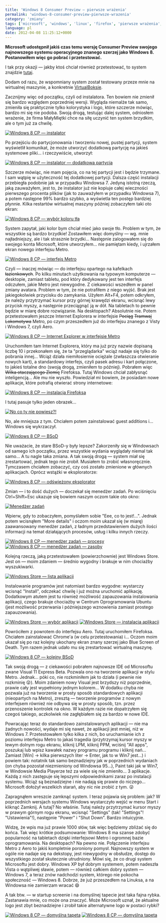 ```yaml
---
title: 'Windows 8 Consumer Preview — pierwsze wrażenia'
permalink: 'windows-8-consumer-preview-pierwsze-wrazenia'
category: 'zmiany'
tags: ['microsoft', 'windows', 'linux', 'firefox', 'pierwsze wrażenia', 'desktop', 'windows 8', 'metro', 'kafelki', 'aero', 'system', 'os', 'tablet', 'bsod', 'Pierwsze kroki']
language: pl
date: 2012-04-08 11:25:12+0000
---
```


**Microsoft udostępnił jakiś czas temu wersję Consumer Preview swojego najnowszego systemu operacyjnego znanego szerzej jako Windows 8. Postanowiłem więc go pobrać i przetestować.**

I tak przy okazji — jakby ktoś chciał również przetestować, to system znajdzie [tutaj](http://windows.microsoft.com/en-US/windows-8/iso).

Dodam od razu, że wspomniany system został testowany przeze mnie na wirtualnej maszynie, a konkretnie [VirtualBoksie](https://www.virtualbox.org/).

Zacznijmy więc od początku, czyli od instalatora. Ten bowiem nie zmienił się bardzo względem poprzedniej wersji. Wygląda niemalże tak samo, zmieniła się praktycznie tylko kolorystyka i logo, które szczerze mówiąc, bardzo mi się nie podoba. Swoją drogą, testując dalej system, odniosłem wrażenie, że firma MałyMiętki chce na siłę uczynić ten system brzydkim, ale o tym już za chwilę.

[![Windows 8 CP — instalator](/static/images/blog/2012-04-08-pl-windows-8-consumer-preview-pierwsze-wrazenia-instalator-1.jpeg)](/static/images/blog/2012-04-08-pl-windows-8-consumer-preview-pierwsze-wrazenia-instalator-1.jpeg)

Po przejściu do partycjonowania i tworzeniu nowej, pustej partycji, system wyświetlił komunikat, że może utworzyć dodatkową partycję na jakieś systemowe pliki... i rzeczywiście, utworzył:

[![Windows 8 CP — instalator — dodatkowa partycja](/static/images/blog/2012-04-08-pl-windows-8-consumer-preview-pierwsze-wrazenia-instalator-2.jpeg)](/static/images/blog/2012-04-08-pl-windows-8-consumer-preview-pierwsze-wrazenia-instalator-2.jpeg)

Szczerze mówiąc, nie mam pojęcia, co na tej partycji jest i będzie trzymane. I sam wątpię w użyteczność tej dodatkowej partycji. Dalsza część instalacji przebiegła podobnie jak w przypadku Windowsa 7. Jedyną istotną rzeczą, jaką zauważyłem, jest to, że instalator już nie kopiuje całej wieczności pierwszego procenta plików (jak to zauważyłem w przypadku Windowsa 7), a potem następne 99% bardzo szybko, a wyświetla ten postęp bardziej płynnie. Kilka restartów wirtualnej maszyny później zobaczyłem taki oto ekran:

[![Windows 8 CP — wybór koloru tła](/static/images/blog/2012-04-08-pl-windows-8-consumer-preview-pierwsze-wrazenia-personalizacja.jpeg)](/static/images/blog/2012-04-08-pl-windows-8-consumer-preview-pierwsze-wrazenia-personalizacja.jpeg)

System zapytał, jaki kolor bym chciał mieć jako swoje tło. Problem w tym, że wszystkie są bardzo brzydkie! Zostawiłem więc domyślny — wg. mnie najładniejszy, ale i tak strasznie brzydki... Następnie zalogowałem się do swojego konta Microsoft, które utworzyłem... nie pamiętam kiedy, i ujrzałem ekran nowego interfejsu Metro.

[![Windows 8 CP — interfejs Metro](/static/images/blog/2012-04-08-pl-windows-8-consumer-preview-pierwsze-wrazenia-metro.jpeg)](/static/images/blog/2012-04-08-pl-windows-8-consumer-preview-pierwsze-wrazenia-metro.jpeg)

Czyli — inaczej mówiąc — do interfejsu opartego na kafelkach ~~łazienkowych~~. Po kilku minutach użytkowania na typowym komputerze — desktopie, zamiast tabletu, pod który dedykowany jest ten interfejs odczułem, jakie Metro jest niewygodne. Z ciekawości wszedłem w panel zmiany avatara. Problem w tym, że nie potrafiłem z niego wyjść. Brak jest jakiegokolwiek przycisku do zamykania. Użyłem Alt+F4, potem odkryłem, że należy przytrzymać kursor przy górnej krawędzi ekranu, wcisnąć lewy przycisk myszy, a następnie przeciągnąć ją w dół. Na tabletach to pewnie będzie w miarę dobre rozwiązanie. Na desktopach? Absolutnie nie. Potem przetestowałem jeszcze Internet Explorera w interfejsie ~~Pociąg~~ ~~Tramwaj~~ ~~Lokomotywa~~ Metro, po czym przeszedłem już do interfejsu znanego z Visty i Windows 7, czyli Aero.

[![Windows 8 CP — Internet Explorer w interfejsie Metro](/static/images/blog/2012-04-08-pl-windows-8-consumer-preview-pierwsze-wrazenia-ie-metro.jpeg)](/static/images/blog/2012-04-08-pl-windows-8-consumer-preview-pierwsze-wrazenia-ie-metro.jpeg)

Uruchomiłem tam Internet Explorera, który ma już przy nazwie dopisaną liczbę 10 i przekonałem się, że ta "przeglądarka" wciąż nadaje się tylko do pobrania innej... Wciąż działa niemiłosiernie ociężale (zwłaszcza otwieranie nowych kart), a standardowy interfejs, czyli pasek adresu i kart połączone, to jakieś totalne dno (swoją drogą, zmieniłem to później). Pobrałem więc ~~Wilka otaczającego Ziemię~~ Firefoksa. Tutaj Windows chciał zabłysnąć inteligencją... Ale mu nie wyszło. Powiedział mi bowiem, że posiadam nowe aplikacje, które potrafią otwierać strony internetowe:

[![Windows 8 CP — instalacja Firefoksa](/static/images/blog/2012-04-08-pl-windows-8-consumer-preview-pierwsze-wrazenia-firefox.jpeg)](/static/images/blog/2012-04-08-pl-windows-8-consumer-preview-pierwsze-wrazenia-firefox.jpeg)

I tutaj pasuje tylko jeden obrazek...

[![No co ty nie powiesz?!](/static/images/blog/2012-04-08-pl-windows-8-consumer-preview-pierwsze-wrazenia-you-dont-say.png)](/static/images/blog/2012-04-08-pl-windows-8-consumer-preview-pierwsze-wrazenia-you-dont-say.png)

No, ale mniejsza z tym. Chciałem potem zainstalować guest additions i... Windows się wykrzaczył.

[![Windows 8 CP — BSoD](/static/images/blog/2012-04-08-pl-windows-8-consumer-preview-pierwsze-wrazenia-bsod_win8.jpeg)](/static/images/blog/2012-04-08-pl-windows-8-consumer-preview-pierwsze-wrazenia-bsod_win8.jpeg)

Nie uważacie, że stare BSoD-y były lepsze? Zakorzeniły się w Windowsach od samego ich początku, przez wszystkie wydania wyglądały niemal tak samo... A tu nagle taka zmiana. A tak swoją drogą — system miał się zrestartować, jednak tego nie zrobił. Musiałem to zrobić własnoręcznie. Tymczasem chciałem zobaczyć, czy coś zostało zmienione w głównych aplikacjach. Oprócz wstążki w eksploratorze:

[![Windows 8 CP — odświeżony eksplorator](/static/images/blog/2012-04-08-pl-windows-8-consumer-preview-pierwsze-wrazenia-wstazka-eksplorator.jpeg)](/static/images/blog/2012-04-08-pl-windows-8-consumer-preview-pierwsze-wrazenia-wstazka-eksplorator.jpeg)

Zmian — i to dość dużych — doczekał się menedżer zadań. Po wciśnięciu Ctrl+Shift+Esc ukazuje się bowiem naszym oczom takie oto okno:

[![Menedżer zadań](/static/images/blog/2012-04-08-pl-windows-8-consumer-preview-pierwsze-wrazenia-menedzer-zadan.jpeg)](/static/images/blog/2012-04-08-pl-windows-8-consumer-preview-pierwsze-wrazenia-menedzer-zadan.jpeg)

Wpierw, gdy to zobaczyłem, pomyślałem sobie "Eee, co to jest!...". Jednak potem wcisnąłem "More details" i oczom moim ukazał się (w miarę) zaawansowany menedżer zadań, z ładnym przedstawieniem dużych ilości informacji na temat działających procesów, usług i kilku innych rzeczy.

[![Windows 8 CP — menedżer zadań — procesy](/static/images/blog/2012-04-08-pl-windows-8-consumer-preview-pierwsze-wrazenia-menedzer-zadan-2.jpeg)](/static/images/blog/2012-04-08-pl-windows-8-consumer-preview-pierwsze-wrazenia-menedzer-zadan-2.jpeg)
[![Windows 8 CP — menedżer zadań — zasoby](/static/images/blog/2012-04-08-pl-windows-8-consumer-preview-pierwsze-wrazenia-menedzer-zadan-3.jpeg)](/static/images/blog/2012-04-08-pl-windows-8-consumer-preview-pierwsze-wrazenia-menedzer-zadan-3.jpeg)

Kolejną rzeczą, jaką przetestowałem (powierzchownie) jest Windows Store. Jest on — moim zdaniem — średnio wygodny i brakuje w nim chociażby wyszukiwarki.

[![Windows Store — lista aplikacji](/static/images/blog/2012-04-08-pl-windows-8-consumer-preview-pierwsze-wrazenia-windows-store-1.jpeg)](/static/images/blog/2012-04-08-pl-windows-8-consumer-preview-pierwsze-wrazenia-windows-store-1.jpeg)

Instalowanie programów jest natomiast bardzo wygodne: wystarczy wcisnąć "Install", odczekać chwilę i już można uruchomić aplikację. Dodatkowym atutem jest tu również możliwość zapauzowania instalowania aplikacji, czego brakuje chociażby w Centrum Oprogramowania Ubuntu (jest możliwość przerwania i późniejszego wznowienia zamiast prostego zapauzowania).

[![Windows Store — wybór aplikacji](/static/images/blog/2012-04-08-pl-windows-8-consumer-preview-pierwsze-wrazenia-windows-store-2.jpeg)](/static/images/blog/2012-04-08-pl-windows-8-consumer-preview-pierwsze-wrazenia-windows-store-2.jpeg)
[![Windows Store — instalacja aplikacji](/static/images/blog/2012-04-08-pl-windows-8-consumer-preview-pierwsze-wrazenia-windows-store-3.jpeg)](/static/images/blog/2012-04-08-pl-windows-8-consumer-preview-pierwsze-wrazenia-windows-store-3.jpeg)

Powróciłem z powrotem do interfejsu Aero. Tutaj uruchomiłem Firefoksa. Chciałem zainstalować Chrome'a (w celu przetestowania) i... Oczom moim ukazał się po raz kolejny ukochany ekran znany szerzej jako Blue Screen of Death. Tym razem jednak udało mu się zrestartować wirtualną maszynę.

[![Windows 8 CP — kolejny BSoD](/static/images/blog/2012-04-08-pl-windows-8-consumer-preview-pierwsze-wrazenia-bsod-win8-2.jpeg)](/static/images/blog/2012-04-08-pl-windows-8-consumer-preview-pierwsze-wrazenia-bsod-win8-2.jpeg)

Tak swoją drogą — z ciekawości pobrałem najnowsze IDE od Microsoftu zwane Visual 11 Express Beta. Pozwala ono na tworzenie aplikacji w stylu Metro. Jednak... póki co, nie rozkminiłem jak to działa (i pewnie nie rozkminię 😜). Moim zdaniem nowy Visual jest brzydszy niż poprzednie, prawie cały jest wypełniony jednym kolorem... W dodatku chyba nie pozwala już na tworzenie w prosty sposób standardowych aplikacji (nieopartych na Metro), zresztą — tworzenie programów z nowym interfejsem również nie odbywa się w prosty sposób, tzn. przez przenoszenie kontrolek na okno. W każdym razie nie dopatrzyłem się czegoś takiego, aczkolwiek nie zagłębiałem się za bardzo w nowe IDE.

Powracając teraz do standardowo zainstalowanych aplikacji — nie ma żadnych nowości, wydaje mi się nawet, że aplikacji jest mniej, niż w Windows 7. Przetestowałem tylko kilka z nich, bo uruchamianie ich z poziomu interfejsu Metro to jakaś tragedia (przytrzymaj kursor myszy w lewym dolnym rogu ekranu, kliknij LPM, kliknij PPM, wciśnij "All apps", poszukaj lub wpisz kawałek nazwy programu programu i kliknij nań... Zamiast \[Win\] -\> kilka pierwszych liter -\> Enter, jak to w Win7 jest...) i powiem tak: notatnik tak samo beznadziejny jak w poprzednich wydaniach (on chyba pozostał niezmieniony od Windowsa 95...), Paint taki jak w Win7, w Windowsie Media Playerze też za wiele się nie zmieniło... 3 aplikacje. Każdą z nich zastępuje się lepszymi odpowiednikami zaraz po instalacji systemu. Wciąż są beznadziejne i nie nadają się prawie do niczego... Microsoft dołożył wszelkich starań, aby nic nie zrobić z tym. 😜

Zapragnąłem wreszcie zamknąć system. I teraz pojawia się problem: jak? W poprzednich wersjach systemu Windows wystarczyło wejść w menu Start i kliknąć Zamknij. A tutaj? No właśnie. Tutaj należy przytrzymać kursor myszy w prawym górnym rogu ekranu, wcisnąć "Settings" (tak! "Settings"! "Ustawienia"!), następnie "Power" i "Shut Down". Bardzo intuicyjnie.

Widzę, że wpis ma już prawie 1000 słów, tak więc będziemy zbliżać się do końca. Tak więc krótkie podsumowanie: Windows 8 ma szanse zdobyć popularność na tabletach dzięki interfejsowi Metro i ogromnej bazie oprogramowania. Na desktopach? Na pewno nie. Połączenie interfejsu Metro z Aero to jakiś kompletnie poroniony pomysł. Najnowszy system w ogóle nie nadaje się na dekstopy, jest niewygodny w obsłudze, dostęp do wszystkiego został skutecznie utrudniony. Mówi się, że co drugi system Microsoftu jest dobry. Windows XP był dobrym systemem, potem nadeszła Vista o wątpliwej sławie, potem — również całkiem dobry system — Windows 7, a teraz znów nadchodzi system, którego nie pokocha społeczność — Windows 8. Dobrze, że już przeszedłem na Linuksa, a na Windowsa nie zamierzam wracać 😄

A tak btw. — w startup screenie i na domyślnej tapecie jest taka fajna rybka. Zastanawia mnie, co może ona znaczyć. Może Microsoft uznał, że aktualne logo jest zbyt beznadziejne i zrobił takie alternatywne logo w postaci rybki?

[![Windows 8 CP — domyślna tapeta](/static/images/blog/2012-04-08-pl-windows-8-consumer-preview-pierwsze-wrazenia-rybka-1.jpeg)](/static/images/blog/2012-04-08-pl-windows-8-consumer-preview-pierwsze-wrazenia-rybka-1.jpeg)
[![Windows 8 CP — domyślna tapeta](/static/images/blog/2012-04-08-pl-windows-8-consumer-preview-pierwsze-wrazenia-rybka-2.jpeg)](/static/images/blog/2012-04-08-pl-windows-8-consumer-preview-pierwsze-wrazenia-rybka-2.jpeg)
